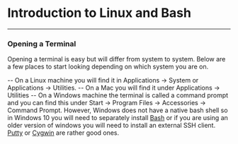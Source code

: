 
# Introduction to Linux and Bash 
___

### Opening a Terminal

Opening a terminal is easy but will differ from system to system. Below are a few places to start looking depending on which system you are on.

-- On a Linux machine you will find it in Applications -> System or Applications -> Utilities.
-- On a Mac you will find it under Applications -> Utilities
-- On a Windows machine the terminal is called a command prompt and you can find this under Start -> Program Files -> Accessories -> Command Prompt. However, Windows does not have a native bash shell so in Windows 10 you will need to separately install [Bash](https://www.windowscentral.com/how-install-bash-shell-command-line-windows-10) or if you are using an older version of windows you will need to install an external SSH client. [Putty](http://www.chiark.greenend.org.uk/~sgtatham/putty/download.html) or [Cygwin](https://cygwin.com/install.html) are rather good ones.
